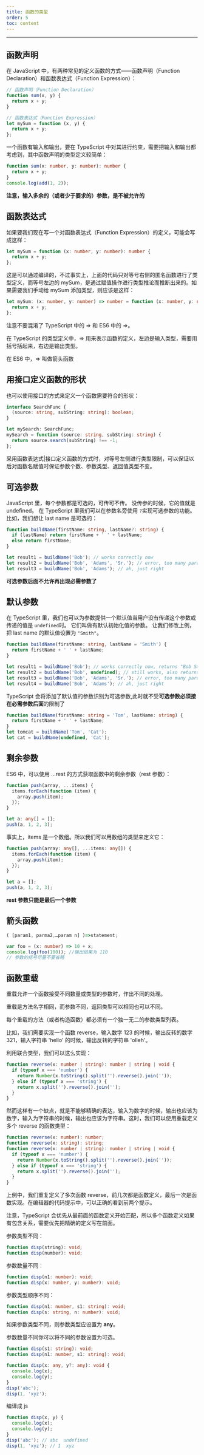 ```yaml
---
title: 函数的类型
order: 5
toc: content
---
```


---

## 函数声明

在 JavaScript 中，有两种常见的定义函数的方式——函数声明（Function Declaration）和函数表达式（Function Expression）：

```ts
// 函数声明（Function Declaration）
function sum(x, y) {
  return x + y;
}

// 函数表达式（Function Expression）
let mySum = function (x, y) {
  return x + y;
};
```

一个函数有输入和输出，要在 TypeScript 中对其进行约束，需要把输入和输出都考虑到，其中函数声明的类型定义较简单：

```ts
function sum(x: number, y: number): number {
  return x + y;
}
console.log(add(1, 2));
```

**注意，输入多余的（或者少于要求的）参数，是不被允许的**

## 函数表达式

如果要我们现在写一个对函数表达式（Function Expression）的定义，可能会写成这样：

```ts
let mySum = function (x: number, y: number): number {
  return x + y;
};
```

这是可以通过编译的，不过事实上，上面的代码只对等号右侧的匿名函数进行了类型定义，而等号左边的 mySum，是通过赋值操作进行类型推论而推断出来的。如果需要我们手动给 mySum 添加类型，则应该是这样：

```ts
let mySum: (x: number, y: number) => number = function (x: number, y: number): number {
  return x + y;
};
```

注意不要混淆了 TypeScript 中的 => 和 ES6 中的 =>。

在 TypeScript 的类型定义中，=> 用来表示函数的定义，左边是输入类型，需要用括号括起来，右边是输出类型。

在 ES6 中，=> 叫做箭头函数

## 用接口定义函数的形状

也可以使用接口的方式来定义一个函数需要符合的形状：

```ts
interface SearchFunc {
  (source: string, subString: string): boolean;
}

let mySearch: SearchFunc;
mySearch = function (source: string, subString: string) {
  return source.search(subString) !== -1;
};
```

采用函数表达式|接口定义函数的方式时，对等号左侧进行类型限制，可以保证以后对函数名赋值时保证参数个数、参数类型、返回值类型不变。

## 可选参数

JavaScript 里，每个参数都是可选的，可传可不传。 没传参的时候，它的值就是 undefined。 在 TypeScript 里我们可以在参数名旁使用 `?`实现可选参数的功能。 比如，我们想让 last name 是可选的：

```ts
function buildName(firstName: string, lastName?: string) {
  if (lastName) return firstName + ' ' + lastName;
  else return firstName;
}

let result1 = buildName('Bob'); // works correctly now
let result2 = buildName('Bob', 'Adams', 'Sr.'); // error, too many parameters
let result3 = buildName('Bob', 'Adams'); // ah, just right
```

**可选参数后面不允许再出现必需参数了**

## 默认参数

在 TypeScript 里，我们也可以为参数提供一个默认值当用户没有传递这个参数或传递的值是 `undefined`时。 它们叫做有默认初始化值的参数。 让我们修改上例，把 last name 的默认值设置为 `"Smith"`。

```ts
function buildName(firstName: string, lastName = 'Smith') {
  return firstName + ' ' + lastName;
}

let result1 = buildName('Bob'); // works correctly now, returns "Bob Smith"
let result2 = buildName('Bob', undefined); // still works, also returns "Bob Smith"
let result3 = buildName('Bob', 'Adams', 'Sr.'); // error, too many parameters
let result4 = buildName('Bob', 'Adams'); // ah, just right
```

TypeScript 会将添加了默认值的参数识别为可选参数,此时就不受**可选参数必须接在必需参数后面**的限制了

```ts
function buildName(firstName: string = 'Tom', lastName: string) {
  return firstName + ' ' + lastName;
}
let tomcat = buildName('Tom', 'Cat');
let cat = buildName(undefined, 'Cat');
```

## 剩余参数

ES6 中，可以使用 ...rest 的方式获取函数中的剩余参数（rest 参数）：

```ts
function push(array, ...items) {
  items.forEach(function (item) {
    array.push(item);
  });
}

let a: any[] = [];
push(a, 1, 2, 3);
```

事实上，items 是一个数组。所以我们可以用数组的类型来定义它：

```ts
function push(array: any[], ...items: any[]) {
  items.forEach(function (item) {
    array.push(item);
  });
}

let a = [];
push(a, 1, 2, 3);
```

**rest 参数只能是最后一个参数**

## 箭头函数

```ts
( [param1, parma2,…param n] )=>statement;
```

```ts
var foo = (x: number) => 10 + x;
console.log(foo(100)); //输出结果为 110
// 参数的括号尽量不要省略
```

## 函数重载

重载允许一个函数接受不同数量或类型的参数时，作出不同的处理。

重载是方法名字相同，而参数不同，返回类型可以相同也可以不同。

每个重载的方法（或者构造函数）都必须有一个独一无二的参数类型列表。

比如，我们需要实现一个函数 reverse，输入数字 123 的时候，输出反转的数字 321，输入字符串 'hello' 的时候，输出反转的字符串 'olleh'。

利用联合类型，我们可以这么实现：

```ts
function reverse(x: number | string): number | string | void {
  if (typeof x === 'number') {
    return Number(x.toString().split('').reverse().join(''));
  } else if (typeof x === 'string') {
    return x.split('').reverse().join('');
  }
}
```

然而这样有一个缺点，就是不能够精确的表达，输入为数字的时候，输出也应该为数字，输入为字符串的时候，输出也应该为字符串。这时，我们可以使用重载定义多个 reverse 的函数类型：

```ts
function reverse(x: number): number;
function reverse(x: string): string;
function reverse(x: number | string): number | string | void {
  if (typeof x === 'number') {
    return Number(x.toString().split('').reverse().join(''));
  } else if (typeof x === 'string') {
    return x.split('').reverse().join('');
  }
}
```

上例中，我们重复定义了多次函数 reverse，前几次都是函数定义，最后一次是函数实现。在编辑器的代码提示中，可以正确的看到前两个提示。

注意，TypeScript 会优先从最前面的函数定义开始匹配，所以多个函数定义如果有包含关系，需要优先把精确的定义写在前面。

参数类型不同：

```ts
function disp(string): void;
function disp(number): void;
```

参数数量不同：

```ts
function disp(n1: number): void;
function disp(x: number, y: number): void;
```

参数类型顺序不同：

```ts
function disp(n1: number, s1: string): void;
function disp(s: string, n: number): void;
```

如果参数类型不同，则参数类型应设置为 **any**。

参数数量不同你可以将不同的参数设置为可选。

```ts
function disp(s1: string): void;
function disp(n1: number, s1: string): void;

function disp(x: any, y?: any): void {
  console.log(x);
  console.log(y);
}
disp('abc');
disp(1, 'xyz');
```

编译成 js

```js
function disp(x, y) {
  console.log(x);
  console.log(y);
}
disp('abc'); // abc  undefined
disp(1, 'xyz'); // 1  xyz
```
